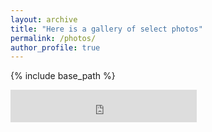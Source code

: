 ```yaml
---
layout: archive
title: "Here is a gallery of select photos"
permalink: /photos/
author_profile: true
---
```


{% include base_path %}

<iframe frameborder="no" border="0" marginwidth="0" marginheight="0" width="298" height="52" src="https://www.icloud.com/sharedalbum/#B0RJtdOXmJEF38g"></iframe>
